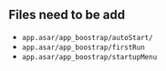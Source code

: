 ## Files need to be add
- `app.asar/app_boostrap/autoStart/`
- `app.asar/app_boostrap/firstRun`
- `app.asar/app_boostrap/startupMenu`